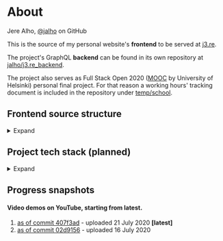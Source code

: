 # About

Jere Alho, [@jalho](https://github.com/jalho) on GitHub

This is the source of my personal website's **frontend** to be served at [j3.re](http://j3.re/).

The project's GraphQL **backend** can be found in its own repository at [jalho/j3.re_backend](https://github.com/jalho/j3.re_backend).

The project also serves as Full Stack Open 2020 ([MOOC](https://fullstackopen.com/) by University of Helsinki) personal final project. For that reason a working hours' tracking document is included in the repository under [temp/school](https://github.com/jalho/j3.re/blob/master/temp/school/Työaikakirjanpito.md).

## Frontend source structure

<details>
    <summary>Expand</summary>

*as of 21 July 2020*
```
j3.re/client/src
¦   App.tsx                 # single page app's base
¦   AppLoader.tsx           # load "App", and meanwhile render "Landing" as fallback
¦   i18n.ts                 # internationalization of the UI
¦   index.tsx               # entry point
¦   react-app-env.d.ts      # CRA types
¦   
+---components              # components and their styles
¦       ...
¦       
+---resources               
¦       translations.ts     # UI texts in available languages
¦       
+---state                   # Redux utility
¦       actionCreators.ts   # dispatchable actions
¦       rootReducer.ts      # combined reducers
¦       store.ts            # Redux store
¦       
+---styles                  # main styles location
¦       main.scss           # the main Sass file
¦       _constants.scss     # variables used across stylesheets
¦       _mixins.scss        # mixins used across stylesheets
¦       
+---types                   # own types
¦       state.d.ts          # types for Redux implementation
¦       
+---views                   # modules for different views in the UI
    +---cv                  # "CV" view and its styles
    ¦       ...
    ¦       
    +---home                # "Home" view, rendered after "Landing"
    ¦       ...
    ¦       
    +---landing             # "Landing" view and its styles
    ¦       ...             # (shown fixed minimum time and as `Suspense` fallback if needed)
    ¦       
    +---portfolio           # "Portfolio" view
            ...
```
</details>

## Project tech stack (planned)

<details>
<summary>Expand</summary>

| *tech* | *utility* | *docs* | *implemented* |
|--|--|--|--|
|||||
| **React** |
|||||
| Create React App | bootstrapping | [create-react-app.dev](https://create-react-app.dev/docs/getting-started) | ✔️ |
| React Redux | state management | [react-redux.js.org](https://react-redux.js.org/) | ✔️ |
| React Bootstrap | component library  |[react-bootstrap.github.io](https://react-bootstrap.github.io/) | ✔️ |
| React Router | app routing | [reactrouter.com](https://reactrouter.com/web/guides/quick-start) | ✔️ |
| React i18next | internationalization | [react.i18next.com](https://react.i18next.com/guides/quick-start) | ✔️ |
| React Icons | icons | [react-icons.github.io](https://react-icons.github.io/react-icons/) | ✔️ |
|||||
| **miscellaneous** ||||
|||||
| Sass | style preprocessor | [sass-lang.com](https://sass-lang.com/documentation) | ✔️ |
| GraphQL | data query language | see *Apollo* | ✔️ |
| Apollo | GraphQL implementation | [apollographql.com](https://www.apollographql.com/docs/) | ✔️ |
| Express.js | back end framework | [expressjs.com](https://expressjs.com/en/4x/api.html) | ❌ |
| TypeScript | main programming language | [typescriptlang.org](https://www.typescriptlang.org/docs/home.html) | ✔️ |
|||||
| **deployment** ||||
|||||
| Buddy | CI/CD | [buddy.works](https://buddy.works/docs) | ❌ |
| Vercel | hosting frontend | [vercel.com](https://vercel.com/docs) | ✔️ |
| Heroku | hosting backend | [devcenter.heroku.com](https://devcenter.heroku.com/) | ✔️ |
| EuroDNS | domain name registrar | [eurodns.com](https://www.eurodns.com/) | ✔️ |

---
</details>

## Progress snapshots

#### Video demos on YouTube, starting from latest.

 1. [as of commit 407f3ad](https://youtu.be/r0ZoqIL1H2g) - uploaded 21 July 2020 **[latest]**
 2. [as of commit 02d9156](https://youtu.be/w4ucXlW8Zhg) - uploaded 16 July 2020